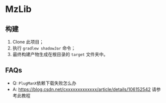# MzLib

## 构建
1. Clone 此项目；
2. 执行 `gradlew shadowJar` 命令；
3. 最终构建产物生成在根目录的 `target` 文件夹中。

## FAQs
- Q: `PlugManX`依赖下载失败怎么办
- A: https://blog.csdn.net/cxxxxxxxxxxxxx/article/details/106152542 请参考此教程
